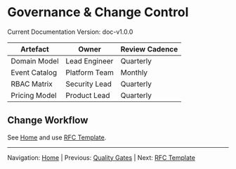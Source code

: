 # Governance & Change Control

Current Documentation Version: doc-v1.0.0

| Artefact | Owner | Review Cadence |
|----------|-------|----------------|
| Domain Model | Lead Engineer | Quarterly |
| Event Catalog | Platform Team | Monthly |
| RBAC Matrix | Security Lead | Quarterly |
| Pricing Model | Product Lead | Quarterly |

## Change Workflow

See [Home](home.md) and use [RFC Template](rfc_template.md).

---
Navigation: [Home](home.md) | Previous: [Quality Gates](quality_gates.md) | Next: [RFC Template](rfc_template.md)
